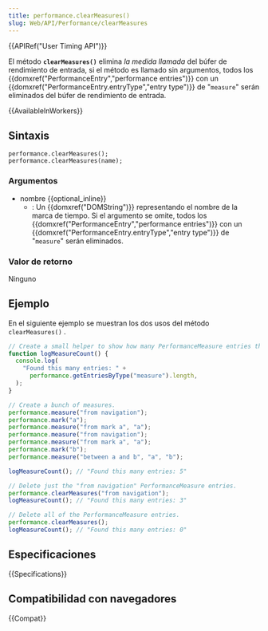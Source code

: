 ```yaml
---
title: performance.clearMeasures()
slug: Web/API/Performance/clearMeasures
---
```


{{APIRef("User Timing API")}}

El método **`clearMeasures()`** elimina _la medida llamada_ del búfer de rendimiento de entrada, si el método es llamado sin argumentos, todos los {{domxref("PerformanceEntry","performance entries")}} con un {{domxref("PerformanceEntry.entryType","entry type")}} de "`measure`" serán eliminados del búfer de rendimiento de entrada.

{{AvailableInWorkers}}

## Sintaxis

```
performance.clearMeasures();
performance.clearMeasures(name);
```

### Argumentos

- nombre {{optional_inline}}
  - : Un {{domxref("DOMString")}} representando el nombre de la marca de tiempo. Si el argumento se omite, todos los {{domxref("PerformanceEntry","performance entries")}} con un {{domxref("PerformanceEntry.entryType","entry type")}} de "`measure`" serán eliminados.

### Valor de retorno

Ninguno

## Ejemplo

En el siguiente ejemplo se muestran los dos usos del método `clearMeasures()` .

```js
// Create a small helper to show how many PerformanceMeasure entries there are.
function logMeasureCount() {
  console.log(
    "Found this many entries: " +
      performance.getEntriesByType("measure").length,
  );
}

// Create a bunch of measures.
performance.measure("from navigation");
performance.mark("a");
performance.measure("from mark a", "a");
performance.measure("from navigation");
performance.measure("from mark a", "a");
performance.mark("b");
performance.measure("between a and b", "a", "b");

logMeasureCount(); // "Found this many entries: 5"

// Delete just the "from navigation" PerformanceMeasure entries.
performance.clearMeasures("from navigation");
logMeasureCount(); // "Found this many entries: 3"

// Delete all of the PerformanceMeasure entries.
performance.clearMeasures();
logMeasureCount(); // "Found this many entries: 0"
```

## Especificaciones

{{Specifications}}

## Compatibilidad con navegadores

{{Compat}}
